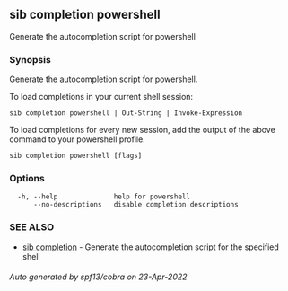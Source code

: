 ## sib completion powershell

Generate the autocompletion script for powershell

### Synopsis

Generate the autocompletion script for powershell.

To load completions in your current shell session:

	sib completion powershell | Out-String | Invoke-Expression

To load completions for every new session, add the output of the above command
to your powershell profile.


```
sib completion powershell [flags]
```

### Options

```
  -h, --help              help for powershell
      --no-descriptions   disable completion descriptions
```

### SEE ALSO

* [sib completion](sib_completion.md)	 - Generate the autocompletion script for the specified shell

###### Auto generated by spf13/cobra on 23-Apr-2022
